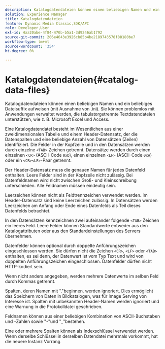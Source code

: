 ```yaml
---
description: Katalogdatendateien können einen beliebigen Namen und ein beliebiges Dateisuffix aufweisen (mit Ausnahme von .ini). Sie können problemlos mit Anwendungen verwaltet werden, die tabulatorgetrennte Textdatendateien unterstützen, wie z. B. Microsoft Excel und Access.
solution: Experience Manager
title: Katalogdatendateien
feature: Dynamic Media Classic,SDK/API
role: Developer,User
exl-id: 4aa20abe-4f84-470b-b5a1-3d9246ab1792
source-git-commit: 206e4643e3926cb85b4be2189743578f88180be7
workflow-type: tm+mt
source-wordcount: '354'
ht-degree: 0%

---
```


# Katalogdatendateien{#catalog-data-files}

Katalogdatendateien können einen beliebigen Namen und ein beliebiges Dateisuffix aufweisen (mit Ausnahme von .ini). Sie können problemlos mit Anwendungen verwaltet werden, die tabulatorgetrennte Textdatendateien unterstützen, wie z. B. Microsoft Excel und Access.

Eine Katalogdatendatei besteht im Wesentlichen aus einer zweidimensionalen Tabelle und einem Header-Datensatz, der die Datenspalten und eine beliebige Anzahl von Datensätzen (Zeilen) identifiziert. Die Felder in der Kopfzeile und in den Datensätzen werden durch einzelne `<TAB>` Zeichen getrennt. Datensätze werden durch einen einzelnen `<CR>` (ASCII-Code `0xD`), einen einzelnen `<LF>` (ASCII-Code `0xA`) oder ein `<CR><LF>`-Paar getrennt.

Der Header-Datensatz muss die genauen Namen für jedes Datenfeld enthalten. Leere Felder sind in der Kopfzeile nicht zulässig. Bei Datenfeldnamen wird nicht zwischen Groß- und Kleinschreibung unterschieden. Alle Feldnamen müssen eindeutig sein.

Leerzeichen können nicht als Feldtrennzeichen verwendet werden. Im Header-Datensatz sind keine Leerzeichen zulässig. In Datensätzen werden Leerzeichen am Anfang oder Ende eines Datenfelds als Teil dieses Datenfelds betrachtet.

In den Datensätzen kennzeichnen zwei aufeinander folgende `<TAB>` Zeichen ein leeres Feld. Leere Felder können Standardwerte entweder aus den Katalogattributen oder aus den Standardeinstellungen des Servers übernehmen.

Datenfelder können optional durch doppelte Anführungszeichen eingeschlossen werden. Sie dürfen nicht die Zeichen `<CR>`, `<LF>` oder `<TAB>` enthalten, es sei denn, der Datenwert ist vom Typ Text und wird von doppelten Anführungszeichen eingeschlossen. Datenfelder dürfen nicht HTTP-kodiert sein.

Wenn nicht anders angegeben, werden mehrere Datenwerte im selben Feld durch Kommas getrennt.

Spalten, deren Namen mit &quot;.&quot;beginnen. werden ignoriert. Dies ermöglicht das Speichern von Daten in Bildkatalogen, was für Image Serving von Interesse ist. Spalten mit unbekannten Header-Namen werden ignoriert und eine Warnung in die Protokolldatei geschrieben.

Feldnamen können aus einer beliebigen Kombination von ASCII-Buchstaben und -Zahlen sowie &quot;-&quot;und &quot;_&quot;bestehen.

Eine oder mehrere Spalten können als Indexschlüssel verwendet werden. Wenn derselbe Schlüssel in derselben Datendatei mehrmals vorkommt, hat die neuere Instanz Vorrang.
